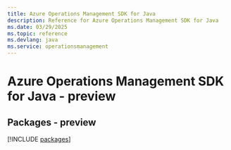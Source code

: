 ```yaml
---
title: Azure Operations Management SDK for Java
description: Reference for Azure Operations Management SDK for Java
ms.date: 03/29/2025
ms.topic: reference
ms.devlang: java
ms.service: operationsmanagement
---
```

# Azure Operations Management SDK for Java - preview
## Packages - preview
[!INCLUDE [packages](operations-management-index.md)]